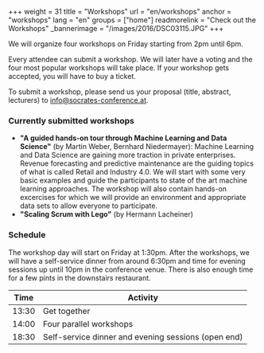+++
weight = 31
title = "Workshops"
url = "en/workshops"
anchor = "workshops"
lang = "en"
groups = ["home"]
readmorelink = "Check out the Workshops"
_bannerimage = "/images/2016/DSC03115.JPG"
+++

We will organize four workshops on Friday starting from 2pm until 6pm. 

Every attendee can submit a workshop. We will later have a voting and the four most popular workshops will take place. 
If your workshop gets accepted, you will have to buy a ticket.

To submit a workshop, please send us your proposal (title, abstract, lecturers) to [info@socrates-conference.at](mailto:info@socrates-conference.at).

<!--more-->
<h3>Currently submitted workshops</h3>

* **"A guided hands-on tour through Machine Learning and Data Science"** (by Martin Weber, Bernhard Niedermayer): Machine Learning and Data Science are gaining more traction in private enterprises. Revenue forecasting and predictive maintenance are the guiding topics of what is called Retail and Industry 4.0. We will start with some very basic examples and guide the participants to state of the art machine learning approaches. The workshop will also contain hands-on excercises for which we will provide an environment and appropriate data sets to allow everyone to participate.
* **"Scaling Scrum with Lego"** (by Hermann Lacheiner)

<h3>Schedule</h3>

The workshop day will start on Friday at 1:30pm. After the workshops, we will have a self-service dinner from around 6:30pm and time for evening sessions up until 10pm in the conference venue. There is also enough time for a few pints in the downstairs restaurant.

| Time | Activity |
|-------|-----------|
| 13:30 | Get together |
| 14:00 | Four parallel workshops |
| 18:30 | Self-service dinner and evening sessions (open end) |

